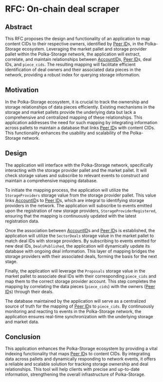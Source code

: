 # RFC: On-chain deal scraper

## Abstract

This RFC proposes the design and functionality of an application to map content CIDs to their respective owners, identified by [Peer ID][1]s, in the Polka-Storage ecosystem.
Leveraging the market pallet and storage provider pallet within the Polka-Storage network, the application will extract, correlate, and maintain relationships between [AccountID][2]s, [Peer ID][1]s, deal IDs, and `piece_cids`.
The resulting mapping will facilitate efficient identification of deal owners and their associated data pieces in the network, providing a robust index for querying storage information.

## Motivation

In the Polka-Storage ecosystem, it is crucial to track the ownership and storage relationships of data pieces efficiently.
Existing mechanisms in the storage and market pallets provide the underlying data but lack a comprehensive and centralized mapping of these relationships.
This application addresses the need for such mapping by integrating information across pallets to maintain a database that links [Peer ID][1]s with content CIDs.
This functionality enhances the usability and scalability of the Polka-Storage network.

## Design

The application will interface with the Polka-Storage network, specifically interacting with the storage provider pallet and the market pallet.
It will check storage values and subscribe to relevant events to construct and maintain a comprehensive mapping database.

To initiate the mapping process, the application will utilize the `StorageProviders` storage value from the storage provider pallet.
This value links [AccountID][2]s to [Peer ID][1]s, which are integral to identifying storage providers in the network.
 The application will subscribe to events emitted upon the registration of new storage providers, `StorageProviderRegistered`, ensuring that the mapping is continuously updated with the latest registration data.

Once the association between [AccountID][2]s and [Peer ID][1]s is established, the application will utilize the `SectorDeals` storage value in the market pallet to match deal IDs with storage providers.
By subscribing to events emitted for new deal IDs, `DealsPublished`, the application will dynamically update its database with ongoing deal information.
This layer of mapping bridges the storage providers with their associated deals, forming the basis for the next stage.

Finally, the application will leverage the `Proposals` storage value in the market pallet to associate deal IDs with their corresponding `piece_cids` and map them to the correct storage provider account.
This step completes the mapping by correlating the data pieces (`piece_cids`) with the owners ([Peer ID][1]s) through their deals.

The database maintained by the application will serve as a centralized source of truth for the mapping of [Peer ID][1]s to `piece_cids`.
By continuously monitoring and reacting to events in the Polka-Storage network, the application ensures real-time synchronization with the underlying storage and market data.

## Conclusion

This application enhances the Polka-Storage ecosystem by providing a vital indexing functionality that maps [Peer ID][1]s to content CIDs.
By integrating data across pallets and dynamically responding to network events, it offers a reliable and scalable solution for tracking storage ownership and deal relationships.
This tool will help clients with precise and up-to-date information, strengthening the overall infrastructure of Polka-Storage.

[1]: https://docs.libp2p.io/concepts/fundamentals/peers/#peer-id
[2]: https://docs.rs/frame-system/latest/frame_system/pallet/trait.Config.html#associatedtype.AccountId
